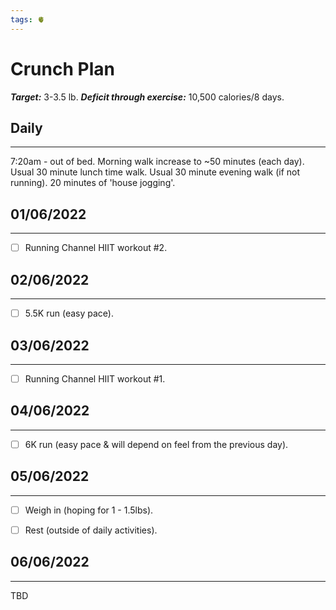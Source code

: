 ```yaml
---
tags: 🫀
---
```


# Crunch Plan

***Target:*** 3-3.5 lb.
***Deficit through exercise:*** 10,500 calories/8 days.


## Daily
---

7:20am - out of bed.
Morning walk increase to ~50 minutes (each day).
Usual 30 minute lunch time walk.
Usual 30 minute evening walk (if not running).
20 minutes of 'house jogging'.


## 01/06/2022
---

- [ ] Running Channel HIIT workout #2.


## 02/06/2022
---

- [ ] 5.5K run (easy pace).


## 03/06/2022
---

- [ ] Running Channel HIIT workout #1.


## 04/06/2022
---

- [ ] 6K run (easy pace & will depend on feel from the previous day).


## 05/06/2022
---

- [ ] Weigh in (hoping for 1 - 1.5lbs).
- [ ] Rest (outside of daily activities).


## 06/06/2022
---

TBD